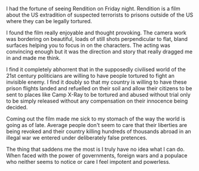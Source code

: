 ---
---
I had the fortune of seeing Rendition on Friday night. Rendition is a film about the US extradition of suspected terrorists to prisons outside of the US where they can be legally tortured.

I found the film really enjoyable and thought provoking. The camera work was bordering on beautiful, loads of still shots perpendicular to flat, bland surfaces helping you to focus in on the characters. The acting was convincing enough but it was the direction and story that really dragged me in and made me think.

I find it completely abhorrent that in the supposedly civilised world of the 21st century politicians are willing to have people tortured to fight an invisible enemy. I find it doubly so that my country is willing to have these prison flights landed and refuelled on their soil and allow their citizens to be sent to places like Camp X-Ray to be tortured and abused without trial only to be simply released without any compensation on their innocence being decided.

Coming out the film made me sick to my stomach of the way the world is going as of late. Average people don't seem to care that their liberties are being revoked and their country killing hundreds of thousands abroad in an illegal war we entered under deliberately false pretences.

The thing that saddens me the most is I truly have no idea what I can do. When faced with the power of governments, foreign wars and a populace who neither seems to notice or care I feel impotent and powerless.
